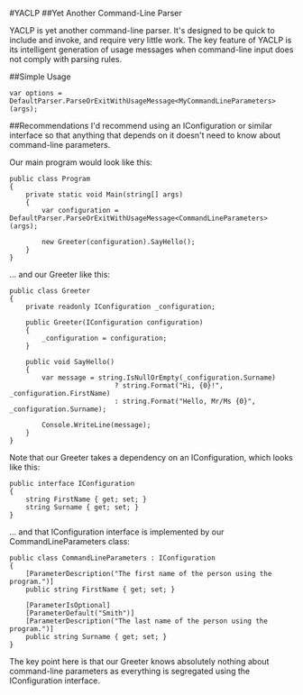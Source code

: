 #YACLP
##Yet Another Command-Line Parser

YACLP is yet another command-line parser. It's designed to be quick to include and invoke, and require very little work. The key feature of YACLP is its intelligent generation of usage messages when command-line input does not comply with parsing rules.

##Simple Usage
    
    var options = DefaultParser.ParseOrExitWithUsageMessage<MyCommandLineParameters>(args);

##Recommendations
I'd recommend using an IConfiguration or similar interface so that anything that depends on it doesn't need to know about command-line parameters.

Our main program would look like this:

    public class Program
    {
        private static void Main(string[] args)
        {
            var configuration = DefaultParser.ParseOrExitWithUsageMessage<CommandLineParameters>(args);

            new Greeter(configuration).SayHello();
        }
    }

... and our Greeter like this:

    public class Greeter
    {
        private readonly IConfiguration _configuration;

        public Greeter(IConfiguration configuration)
        {
            _configuration = configuration;
        }

        public void SayHello()
        {
            var message = string.IsNullOrEmpty(_configuration.Surname)
                              ? string.Format("Hi, {0}!", _configuration.FirstName)
                              : string.Format("Hello, Mr/Ms {0}", _configuration.Surname);

            Console.WriteLine(message);
        }
    }

Note that our Greeter takes a dependency on an IConfiguration, which looks like this:

    public interface IConfiguration
    {
        string FirstName { get; set; }
        string Surname { get; set; }
    }

... and that IConfiguration interface is implemented by our CommandLineParameters class:

    public class CommandLineParameters : IConfiguration
    {
        [ParameterDescription("The first name of the person using the program.")]
        public string FirstName { get; set; }

        [ParameterIsOptional]
        [ParameterDefault("Smith")]
        [ParameterDescription("The last name of the person using the program.")]
        public string Surname { get; set; }
    }

The key point here is that our Greeter knows absolutely nothing about command-line parameters as everything is segregated using the IConfiguration interface.